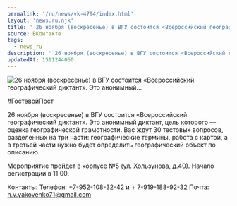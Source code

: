 ```yaml
---
permalink: '/ru/news/vk-4794/index.html'
layout: 'news.ru.njk'
title: ' 26 ноября (воскресенье) в ВГУ состоится «Всероссийский географический диктант». Это анонимный…'
source: ВКонтакте
tags:
  - news_ru
description: ' 26 ноября (воскресенье) в ВГУ состоится «Всероссийский географический диктант». Это анонимный…'
updatedAt: 1511244060
---
```

![ 26 ноября (воскресенье) в ВГУ состоится «Всероссийский географический диктант». Это анонимный…](https://sun9-23.userapi.com/impf/c834401/v834401439/30540/8lVNTEs_HeE.jpg?size=1280x800&quality=96&proxy=1&sign=4e0b2259c0b18dc8fe0c243c1736c98b&c_uniq_tag=5oj7U8il6gqICdfSMpH8EOOzY_wlUZp34kSjJOfH-YQ&type=album)

#ГостевойПост

26 ноября (воскресенье) в ВГУ состоится «Всероссийский географический диктант». Это анонимный диктант, цель которого — оценка географической грамотности. Вас ждут 30 тестовых вопросов, разделенных на три части: географические термины, работа с картой, а в третьей части нужно будет определить географический объект по описанию.

Мероприятие пройдет в корпусе №5 (ул. Хользунова, д.40). Начало регистрации в 11:00.

Контакты:
Телефон: +7-952-108-32-42 и + 7-919-188-92-32
Почта: n.v.yakovenko71@gmail.com
